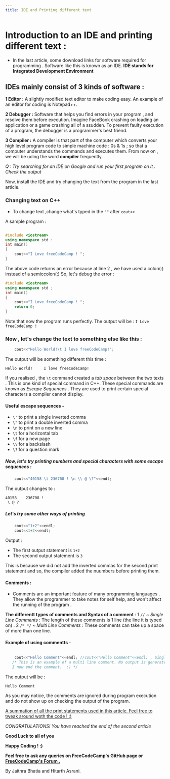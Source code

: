 ```yaml
---
title: IDE and Printing different text 
---
```

# Introduction to an IDE and printing different text : 

* In the last article, some download links for software required for programming . Software like this is known as an IDE.
 **IDE stands for Integrated Development Environment**

## IDEs mainly consist of 3 kinds of software :

**1 Editor :** A slightly modified text editor to make coding easy. An example of an editor for coding is Notepad++.

**2 Debugger :** Software that helps you find errors in your program , and resolve them before execution. Imagine FaceBook crashing on loading an application or a game crashing all of a ssudden. To prevent faulty execution of a program, the debugger is a programmer's best friend.

**3 Compiler :** A compiler is that part of the computer which converts your high level program code to simple machine code : 0s & 1s ; so that a computer understands the commands and executes them. From now on , we will be uding the word **compiler** frequently.

*Q : Try searching for an IDE on Google and run your first program on it . Check the output*

Now, install the IDE and try changing the text from the program in the last article.

### Changing text on C++

* To change text ,change what's typed in the `""` after `cout<<`

A sample program :

```C++ 

#include <iostream>
using namespace std :
int main()
{
    cout<<"I Love freeCodeCamp ! ";
}
```

The above code returns an error because at line 2 , we have used a colon(:) instead of a semiccolon(;)
So, let's debug the error :

```C++
#include <iostream>
using namespace std ;
int main()
{
    cout<<"I Love freeCodeCamp ! ";
    return 0;
}

```

Note that now the program runs perfectly.
The output will be : `I Love freeCodeCamp !`

### Now , let's change the text to something else like this :

```C++
    cout<<"Hello World!\t I love freeCodeCamp!";
```

The output will be something different this time :

```
Hello World!	 I love freeCodeCamp!
```

 If you realised , the `\t` command created a _tab space_ between the two texts . This is one kind of special command in C++. These special commands are known as *Escape Sequences* .
 They are used to print certain special characters a compiler cannot display.

#### Useful escape sequences -

* `\'` to print a single inverted comma
* `\"` to print a double inverted comma
* `\n` to print on a new line
* `\t` for a horizontal tab
* `\f` for a new page
* `\\` for a backslash
* `\?` for a question mark

##### Now, let's try printing numbers and special characters with some escape sequences :

```C++
    cout<<"40158 \t 236708 ! \n \\ @ \?"<<endl;
```

The output changes to :
```
40158 	 236708 ! 
 \ @ ?
```

##### Let's try some other ways of printing

```C++
    cout<<"1+2"<<endl;
    cout<<1+2<<endl;
```

Output :

* The first output statement is `1+2`
* The second output statement is `3`

This is because we did not add the inverted commas for the second print statement and so, the compiler added the nuumbers before printing them.

#### Comments  :

* Comments are an important feature of many programming languages . They allow the programmer to take notes for self help, and won't affect the running of the program .

**The differentt types of comments and Syntax of a comment** :
  1 `//`  ~ _Single Line Comments_  : The length of these comments is 1 line (the line it is typed on) .
  2 `/* */` ~ _Multi Line Comments_ : These comments can take up a space of more than one line.

#### Example of using commentts -

 ```C++

     cout<<"Hello Comment"<<endl; //cout<<"Hello Comment"<<endl; , Single Line Comment.
    /* This is an example of a multi line comment. No output is generated for this .
    I now end the comment.  :) */
 ```
 The output will be :

`Hello Comment`

 As you may notice, the comments are ignored during program execution and do not show up on checking the output of the program.

<a href='https://repl.it/L4ox' target='_blank' rel='nofollow'>A summation of all the print statements used in this article. Feel free to tweak around woth the code ! :) </a>

_CONGRATULATIONS! You have reached the end of the second article_

**Good Luck to all of you** 

**Happy Coding ! :)**

 **Feel free to ask any queries on FreeCodeCamp's GitHub page or [FreeCodeCamp's Forum .](https://forum.freecodecamp.org/)**

By Jaithra Bhatia and Hitarth Asrani.